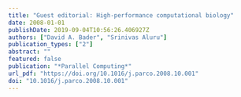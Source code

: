 ```yaml
---
title: "Guest editorial: High-performance computational biology"
date: 2008-01-01
publishDate: 2019-09-04T10:56:26.406927Z
authors: ["David A. Bader", "Srinivas Aluru"]
publication_types: ["2"]
abstract: ""
featured: false
publication: "*Parallel Computing*"
url_pdf: "https://doi.org/10.1016/j.parco.2008.10.001"
doi: "10.1016/j.parco.2008.10.001"
---
```


